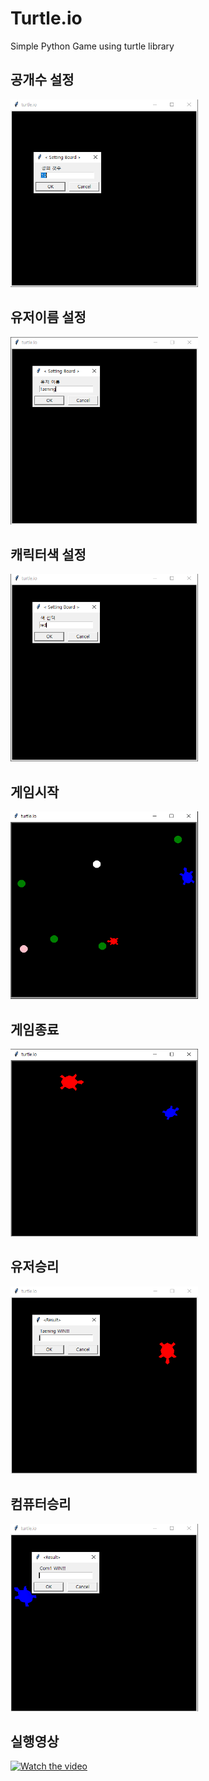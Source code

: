 # Turtle.io
Simple Python Game using turtle library

## 공개수 설정
<img src="/img/1.PNG" width="300" height="300">

## 유저이름 설정
<img src="/img/2.PNG" width="300" height="300">

## 캐릭터색 설정
<img src="/img/3.PNG" width="300" height="300">

## 게임시작
<img src="/img/4.PNG" width="300" height="300">

## 게임종료
<img src="/img/6.PNG" width="300" height="300">

## 유저승리
<img src="/img/7.PNG" width="300" height="300">

## 컴퓨터승리
<img src="/img/5.PNG" width="300" height="300">

## 실행영상
[![Watch the video](https://img.youtube.com/vi/vn3cE_69864/0.jpg)](https://youtu.be/vn3cE_69864)
